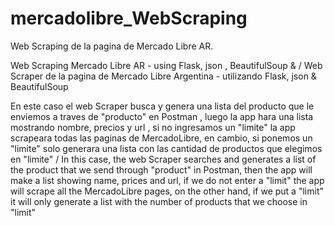 # mercadolibre_WebScraping
Web Scraping de la pagina de Mercado Libre AR.

Web Scraping Mercado Libre AR - using Flask, json , BeautifulSoup &  /
Web Scraper de la pagina de Mercado Libre  Argentina - utilizando Flask, json & BeautifulSoup

En este caso el web Scraper busca y genera una lista del producto que le enviemos a traves de "producto" en Postman , luego la app hara una lista mostrando nombre, precios y url , si no ingresamos un "limite" la app scrapeara todas las paginas de MercadoLibre, en cambio, si ponemos un "limite" solo generara una lista con las cantidad de productos que elegimos en "limite" /
In this case, the web Scraper searches and generates a list of the product that we send through "product" in Postman, then the app will make a list showing name, prices and url, if we do not enter a "limit" the app will scrape all the MercadoLibre pages, on the other hand, if we put a "limit" it will only generate a list with the number of products that we choose in "limit"

